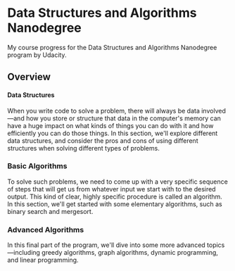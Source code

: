 # Data Structures and Algorithms Nanodegree
My course progress for the Data Structures and Algorithms Nanodegree program by Udacity.

## Overview

#### Data Structures
When you write code to solve a problem, there will always be data involved—and how you store or structure that data in the computer's memory can have a huge impact on what kinds of things you can do with it and how efficiently you can do those things. In this section, we'll explore different data structures, and consider the pros and cons of using different structures when solving different types of problems.

### Basic Algorithms
To solve such problems, we need to come up with a very specific sequence of steps that will get us from whatever input we start with to the desired output. This kind of clear, highly specific procedure is called an algorithm. In this section, we'll get started with some elementary algorithms, such as binary search and mergesort.

### Advanced Algorithms
In this final part of the program, we'll dive into some more advanced topics—including greedy algorithms, graph algorithms, dynamic programming, and linear programming.

